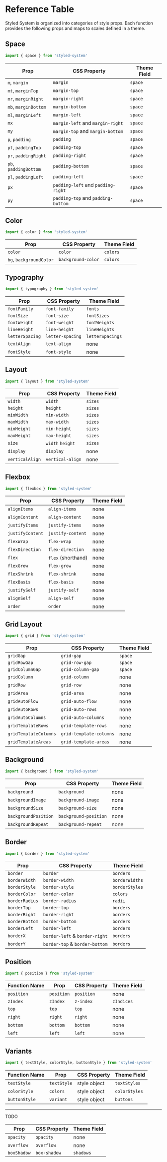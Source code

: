 # Reference Table

Styled System is organized into categories of style props.
Each function provides the following props and maps to scales defined in a theme.

## Space

```js
import { space } from 'styled-system'
```

| Prop                  | CSS Property                       | Theme Field |
| --------------------- | ---------------------------------- | ----------- |
| `m`, `margin`         | `margin`                           | `space`     |
| `mt`, `marginTop`     | `margin-top`                       | `space`     |
| `mr`, `marginRight`   | `margin-right`                     | `space`     |
| `mb`, `marginBottom`  | `margin-bottom`                    | `space`     |
| `ml`, `marginLeft`    | `margin-left`                      | `space`     |
| `mx`                  | `margin-left` and `margin-right`   | `space`     |
| `my`                  | `margin-top` and `margin-bottom`   | `space`     |
| `p`, `padding`        | `padding`                          | `space`     |
| `pt`, `paddingTop`    | `padding-top`                      | `space`     |
| `pr`, `paddingRight`  | `padding-right`                    | `space`     |
| `pb`, `paddingBottom` | `padding-bottom`                   | `space`     |
| `pl`, `paddingLeft`   | `padding-left`                     | `space`     |
| `px`                  | `padding-left` and `padding-right` | `space`     |
| `py`                  | `padding-top` and `padding-bottom` | `space`     |

## Color

```js
import { color } from 'styled-system'
```

| Prop                    | CSS Property       | Theme Field |
| ----------------------- | ------------------ | ----------- |
| `color`                 | `color`            | `colors`    |
| `bg`, `backgroundColor` | `background-color` | `colors`    |

## Typography

```js
import { typography } from 'styled-system'
```

| Prop            | CSS Property     | Theme Field      |
| --------------- | ---------------- | ---------------- |
| `fontFamily`    | `font-family`    | `fonts`          |
| `fontSize`      | `font-size`      | `fontSizes`      |
| `fontWeight`    | `font-weight`    | `fontWeights`    |
| `lineHeight`    | `line-height`    | `lineHeights`    |
| `letterSpacing` | `letter-spacing` | `letterSpacings` |
| `textAlign`     | `text-align`     | none             |
| `fontStyle`     | `font-style`     | none             |

## Layout

```js
import { layout } from 'styled-system'
```

| Prop            | CSS Property     | Theme Field |
| --------------- | ---------------- | ----------- |
| `width`         | `width`          | `sizes`     |
| `height`        | `height`         | `sizes`     |
| `minWidth`      | `min-width`      | `sizes`     |
| `maxWidth`      | `max-width`      | `sizes`     |
| `minHeight`     | `min-height`     | `sizes`     |
| `maxHeight`     | `max-height`     | `sizes`     |
| `size`          | `width` `height` | `sizes`     |
| `display`       | `display`        | none        |
| `verticalAlign` | `vertical-align` | none        |

## Flexbox

```js
import { flexbox } from 'styled-system'
```

| Prop             | CSS Property       | Theme Field |
| ---------------- | ------------------ | ----------- |
| `alignItems`     | `align-items`      | none        |
| `alignContent`   | `align-content`    | none        |
| `justifyItems`   | `justify-items`    | none        |
| `justifyContent` | `justify-content`  | none        |
| `flexWrap`       | `flex-wrap`        | none        |
| `flexDirection`  | `flex-direction`   | none        |
| `flex`           | `flex` (shorthand) | none        |
| `flexGrow`       | `flex-grow`        | none        |
| `flexShrink`     | `flex-shrink`      | none        |
| `flexBasis`      | `flex-basis`       | none        |
| `justifySelf`    | `justify-self`     | none        |
| `alignSelf`      | `align-self`       | none        |
| `order`          | `order`            | none        |

## Grid Layout

```js
import { grid } from 'styled-system'
```

| Prop                  | CSS Property            | Theme Field |
| --------------------- | ----------------------- | ----------- |
| `gridGap`             | `grid-gap`              | `space`     |
| `gridRowGap`          | `grid-row-gap`          | `space`     |
| `gridColumnGap`       | `grid-column-gap`       | `space`     |
| `gridColumn`          | `grid-column`           | none        |
| `gridRow`             | `grid-row`              | none        |
| `gridArea`            | `grid-area`             | none        |
| `gridAutoFlow`        | `grid-auto-flow`        | none        |
| `gridAutoRows`        | `grid-auto-rows`        | none        |
| `gridAutoColumns`     | `grid-auto-columns`     | none        |
| `gridTemplateRows`    | `grid-template-rows`    | none        |
| `gridTemplateColumns` | `grid-template-columns` | none        |
| `gridTemplateAreas`   | `grid-template-areas`   | none        |

## Background

```js
import { background } from 'styled-system'
```

| Prop                 | CSS Property          | Theme Field |
| -------------------- | --------------------- | ----------- |
| `background`         | `background`          | none        |
| `backgroundImage`    | `background-image`    | none        |
| `backgroundSize`     | `background-size`     | none        |
| `backgroundPosition` | `background-position` | none        |
| `backgroundRepeat`   | `background-repeat`   | none        |

## Border

```js
import { border } from 'styled-system'
```

| Prop           | CSS Property                   | Theme Field    |
| -------------- | ------------------------------ | -------------- |
| `border`       | `border`                       | `borders`      |
| `borderWidth`  | `border-width`                 | `borderWidths` |
| `borderStyle`  | `border-style`                 | `borderStyles` |
| `borderColor`  | `border-color`                 | `colors`       |
| `borderRadius` | `border-radius`                | `radii`        |
| `borderTop`    | `border-top`                   | `borders`      |
| `borderRight`  | `border-right`                 | `borders`      |
| `borderBottom` | `border-bottom`                | `borders`      |
| `borderLeft`   | `border-left`                  | `borders`      |
| `borderX`      | `border-left` & `border-right` | `borders`      |
| `borderY`      | `border-top` & `border-bottom` | `borders`      |

## Position

```js
import { position } from 'styled-system'
```

| Function Name | Prop       | CSS Property | Theme Field |
| ------------- | ---------- | ------------ | ----------- |
| `position`    | `position` | `position`   | none        |
| `zIndex`      | `zIndex`   | `z-index`    | `zIndices`  |
| `top`         | `top`      | `top`        | none        |
| `right`       | `right`    | `right`      | none        |
| `bottom`      | `bottom`   | `bottom`     | none        |
| `left`        | `left`     | `left`       | none        |

## Variants

```js
import { textStyle, colorStyle, buttonStyle } from 'styled-system'
```

| Function Name | Prop        | CSS Property | Theme Field   |
| ------------- | ----------- | ------------ | ------------- |
| `textStyle`   | `textStyle` | style object | `textStyles`  |
| `colorStyle`  | `colors`    | style object | `colorStyles` |
| `buttonStyle` | `variant`   | style object | `buttons`     |

---

TODO

| Prop        | CSS Property | Theme Field |
| ----------- | ------------ | ----------- |
| `opacity`   | `opacity`    | none        |
| `overflow`  | `overflow`   | none        |
| `boxShadow` | `box-shadow` | `shadows`   |

